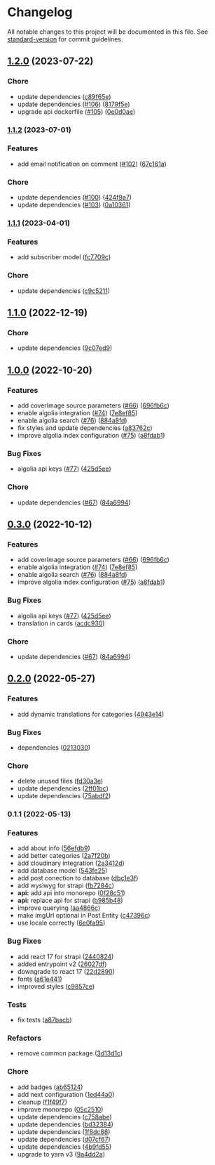# Changelog

All notable changes to this project will be documented in this file. See [standard-version](https://github.com/conventional-changelog/standard-version) for commit guidelines.

## [1.2.0](https://github.com/yisuses/whemotion/compare/@whe-api@1.1.2...@whe-api@1.2.0) (2023-07-22)


### Chore

* update dependencies ([c89f65e](https://github.com/yisuses/whemotion/commit/c89f65ee65be60937eecbcc98cc460c4f9bc3ade))
* update dependencies ([#106](https://github.com/yisuses/whemotion/issues/106)) ([8179f5e](https://github.com/yisuses/whemotion/commit/8179f5ef08f6d2e9c82860e83b5332b8265973fc))
* upgrade api dockerfile ([#105](https://github.com/yisuses/whemotion/issues/105)) ([0e0d0ae](https://github.com/yisuses/whemotion/commit/0e0d0ae77934d376b7485dfd5b2874cea3d5422d))

### [1.1.2](https://github.com/yisuses/whemotion/compare/@whe-api@1.1.1...@whe-api@1.1.2) (2023-07-01)


### Features

* add email notification on comment ([#102](https://github.com/yisuses/whemotion/issues/102)) ([67c161a](https://github.com/yisuses/whemotion/commit/67c161a0f51e49448e119c2961fa99357ad9d3c7))


### Chore

* update dependencies ([#100](https://github.com/yisuses/whemotion/issues/100)) ([424f9a7](https://github.com/yisuses/whemotion/commit/424f9a70785947fa08983dfedeb037d5558dc1b1))
* update dependencies ([#103](https://github.com/yisuses/whemotion/issues/103)) ([0a10361](https://github.com/yisuses/whemotion/commit/0a10361db17918f8c553399ff700b3fa1206938b))

### [1.1.1](https://github.com/yisuses/whemotion/compare/@whe-api@1.1.0...@whe-api@1.1.1) (2023-04-01)


### Features

* add subscriber model ([fc7709c](https://github.com/yisuses/whemotion/commit/fc7709c1ecee197ece8adcf0f78d887abf091270))


### Chore

* update dependencies ([c9c5211](https://github.com/yisuses/whemotion/commit/c9c52116ef50a0fd3f0dd8eabfdd65ef8a89bf5f))

## [1.1.0](https://github.com/yisuses/whemotion/compare/@whe-api@1.0.0...@whe-api@1.1.0) (2022-12-19)


### Chore

* update dependencies ([9c07ed9](https://github.com/yisuses/whemotion/commit/9c07ed9f3651d5891a3a73036252139d8dc2830f))

## [1.0.0](https://github.com/yisuses/whemotion/compare/@whe-api@0.2.0...@whe-api@1.0.0) (2022-10-20)


### Features

* add coverImage source parameters ([#66](https://github.com/yisuses/whemotion/issues/66)) ([696fb6c](https://github.com/yisuses/whemotion/commit/696fb6c66dd5931a4c4e5cab8ddc5bc462d40cc0))
* enable algolia integration ([#74](https://github.com/yisuses/whemotion/issues/74)) ([7e8ef85](https://github.com/yisuses/whemotion/commit/7e8ef859f5aa6481bc81cee470d6fecca30599bd))
* enable algolia search ([#76](https://github.com/yisuses/whemotion/issues/76)) ([884a8fd](https://github.com/yisuses/whemotion/commit/884a8fdb719086851bca31f5c2e4ccafb7fe4fb7))
* fix styles and update dependencies ([a83762c](https://github.com/yisuses/whemotion/commit/a83762c40adc45f7df208afcde31dea7c286aa15))
* improve algolia index configuration ([#75](https://github.com/yisuses/whemotion/issues/75)) ([a8fdab1](https://github.com/yisuses/whemotion/commit/a8fdab16a6c8729e3d0f0a60c1e10e4a3cf606c2))


### Bug Fixes

* algolia api keys ([#77](https://github.com/yisuses/whemotion/issues/77)) ([425d5ee](https://github.com/yisuses/whemotion/commit/425d5ee31b88f91f4840720c78a8202ff618e0d1))


### Chore

* update dependencies ([#67](https://github.com/yisuses/whemotion/issues/67)) ([84a6994](https://github.com/yisuses/whemotion/commit/84a69946542339a9dbbbf26b8b8b3d71311b6ed0))

## [0.3.0](https://github.com/yisuses/whemotion/compare/@whe-api@0.2.0...@whe-api@0.3.0) (2022-10-12)


### Features

* add coverImage source parameters ([#66](https://github.com/yisuses/whemotion/issues/66)) ([696fb6c](https://github.com/yisuses/whemotion/commit/696fb6c66dd5931a4c4e5cab8ddc5bc462d40cc0))
* enable algolia integration ([#74](https://github.com/yisuses/whemotion/issues/74)) ([7e8ef85](https://github.com/yisuses/whemotion/commit/7e8ef859f5aa6481bc81cee470d6fecca30599bd))
* enable algolia search ([#76](https://github.com/yisuses/whemotion/issues/76)) ([884a8fd](https://github.com/yisuses/whemotion/commit/884a8fdb719086851bca31f5c2e4ccafb7fe4fb7))
* improve algolia index configuration ([#75](https://github.com/yisuses/whemotion/issues/75)) ([a8fdab1](https://github.com/yisuses/whemotion/commit/a8fdab16a6c8729e3d0f0a60c1e10e4a3cf606c2))


### Bug Fixes

* algolia api keys ([#77](https://github.com/yisuses/whemotion/issues/77)) ([425d5ee](https://github.com/yisuses/whemotion/commit/425d5ee31b88f91f4840720c78a8202ff618e0d1))
* translation in cards ([acdc930](https://github.com/yisuses/whemotion/commit/acdc93020eb3b0c2d5c5407eefb08b3983ed1cb3))


### Chore

* update dependencies ([#67](https://github.com/yisuses/whemotion/issues/67)) ([84a6994](https://github.com/yisuses/whemotion/commit/84a69946542339a9dbbbf26b8b8b3d71311b6ed0))

## [0.2.0](https://github.com/yisuses/whemotion/compare/@whe-api@0.1.1...@whe-api@0.2.0) (2022-05-27)


### Features

* add dynamic translations for categories ([4943e14](https://github.com/yisuses/whemotion/commit/4943e140386afd91ff81ff69175781bf675928b8))


### Bug Fixes

* dependencies ([0213030](https://github.com/yisuses/whemotion/commit/02130307abc44d9529615b93794364618868a3df))


### Chore

* delete unused files ([fd30a3e](https://github.com/yisuses/whemotion/commit/fd30a3e156926813215565e08b5b1d694d8e0e92))
* update dependencies ([2ff01bc](https://github.com/yisuses/whemotion/commit/2ff01bcee4b73f71c5c67eb88c94efa7b572e2fe))
* update dependencies ([75abdf2](https://github.com/yisuses/whemotion/commit/75abdf23d1c2a4ccfa88a3c87e66e003533b9e21))

### 0.1.1 (2022-05-13)


### Features

* add about info ([56efdb9](https://github.com/yisuses/whemotion/commit/56efdb98b6d565fcca82c754900e8d869a04d11c))
* add better categories ([2a7f20b](https://github.com/yisuses/whemotion/commit/2a7f20bab46986fe8bb56e3dcf04cee058e2072e))
* add cloudinary integration ([2a3412d](https://github.com/yisuses/whemotion/commit/2a3412d51b752542a47d4e0c03719ca355455e83))
* add database model ([543fe25](https://github.com/yisuses/whemotion/commit/543fe2599d4b9f53082f9702390ad87712a12d05))
* add post conection to database ([dbc1e3f](https://github.com/yisuses/whemotion/commit/dbc1e3f314cb5ce087d4389d70ccbddbd477d16b))
* add wysiwyg for strapi ([fb7284c](https://github.com/yisuses/whemotion/commit/fb7284ce5cf39a33cf7f8d59e6a4662d64f5bcc7))
* **api:** add api into monorepo ([0f28c51](https://github.com/yisuses/whemotion/commit/0f28c51ef13581ce4c2399da52b45ce91b46fc39))
* **api:** replace api for strapi ([b985b48](https://github.com/yisuses/whemotion/commit/b985b48ce530e14c8644b0a25afe4f7ed5d2d152))
* improve querying ([aa4866c](https://github.com/yisuses/whemotion/commit/aa4866c40ced8b8bcc05e63a24874d137b812274))
* make imgUrl optional in Post Entity ([c47396c](https://github.com/yisuses/whemotion/commit/c47396cd6484eecc3b0689abbd8cfe66923c58d5))
* use locale correctly ([6e0fa95](https://github.com/yisuses/whemotion/commit/6e0fa95ef4ee066e9721ce54fe2ec29eab457f32))


### Bug Fixes

* add react 17 for strapi ([2440824](https://github.com/yisuses/whemotion/commit/24408241f7776c532d4bca295a86fc8dea8cc8ee))
* added entrypoint v2 ([26027df](https://github.com/yisuses/whemotion/commit/26027dfdc31e2c2d268c617bd90c8b07701e87f5))
* downgrade to react 17 ([22d2890](https://github.com/yisuses/whemotion/commit/22d289002add24674d3aa22487d02b985e36fab1))
* fonts ([a61e441](https://github.com/yisuses/whemotion/commit/a61e4417126821807078e3685fe3e154c739da37))
* improved styles ([c9857ce](https://github.com/yisuses/whemotion/commit/c9857ce3a2a4576e6f0029e279da0653e4d718c8))


### Tests

* fix tests ([a87bacb](https://github.com/yisuses/whemotion/commit/a87bacb7bcaff978228ceddb20c4be0b3c846380))


### Refactors

* remove common package ([3d13d1c](https://github.com/yisuses/whemotion/commit/3d13d1caaf7f8da5c1beecb4cebf759a2157c0cb))


### Chore

* add badges ([ab65124](https://github.com/yisuses/whemotion/commit/ab651241af952ed17541923607313851bd74bd95))
* add next configuration ([1ed44a0](https://github.com/yisuses/whemotion/commit/1ed44a0a492e2fe346e70630126644d728fb363b))
* cleanup ([f1f49f7](https://github.com/yisuses/whemotion/commit/f1f49f7cf353bb007e977c7df57e53f3b4fd97c6))
* improve monorepo ([05c2510](https://github.com/yisuses/whemotion/commit/05c25109d8b0195f0847012083b016fb35821f85))
* update dependencies ([c758abe](https://github.com/yisuses/whemotion/commit/c758abe493bfa2e77e21a060f034b2d76957c669))
* update dependencies ([bd32384](https://github.com/yisuses/whemotion/commit/bd32384c5182cd4502f5d3b840903ba148d199e2))
* update dependencies ([1f8dc88](https://github.com/yisuses/whemotion/commit/1f8dc880b257f05318ea977ad58355772f5caebd))
* update dependencies ([d07cf67](https://github.com/yisuses/whemotion/commit/d07cf670d7a30162956f9832c95b415667e6f3c3))
* update dependencies ([4b9fd55](https://github.com/yisuses/whemotion/commit/4b9fd5560a3d4156d529e46a9e38e0e28c411c74))
* upgrade to yarn v3 ([9a4dd2a](https://github.com/yisuses/whemotion/commit/9a4dd2acc4ff07b673a55a86de40bd370a26252d))
